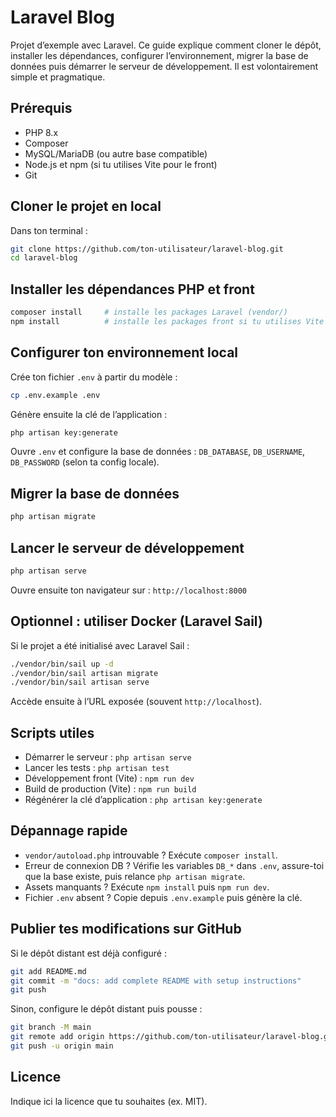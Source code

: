 # Laravel Blog

Projet d’exemple avec Laravel. Ce guide explique comment cloner le dépôt, installer les dépendances, configurer l’environnement, migrer la base de données puis démarrer le serveur de développement. Il est volontairement simple et pragmatique.

## Prérequis

- PHP 8.x
- Composer
- MySQL/MariaDB (ou autre base compatible)
- Node.js et npm (si tu utilises Vite pour le front)
- Git

## Cloner le projet en local

Dans ton terminal :

```bash
git clone https://github.com/ton-utilisateur/laravel-blog.git
cd laravel-blog
```

## Installer les dépendances PHP et front

```bash
composer install     # installe les packages Laravel (vendor/)
npm install          # installe les packages front si tu utilises Vite
```

## Configurer ton environnement local

Crée ton fichier `.env` à partir du modèle :

```bash
cp .env.example .env
```

Génère ensuite la clé de l’application :

```bash
php artisan key:generate
```

Ouvre `.env` et configure la base de données : `DB_DATABASE`, `DB_USERNAME`, `DB_PASSWORD` (selon ta config locale).

## Migrer la base de données

```bash
php artisan migrate
```

## Lancer le serveur de développement

```bash
php artisan serve
```

Ouvre ensuite ton navigateur sur : `http://localhost:8000`

## Optionnel : utiliser Docker (Laravel Sail)

Si le projet a été initialisé avec Laravel Sail :

```bash
./vendor/bin/sail up -d
./vendor/bin/sail artisan migrate
./vendor/bin/sail artisan serve
```

Accède ensuite à l’URL exposée (souvent `http://localhost`).

## Scripts utiles

- Démarrer le serveur : `php artisan serve`
- Lancer les tests : `php artisan test`
- Développement front (Vite) : `npm run dev`
- Build de production (Vite) : `npm run build`
- Régénérer la clé d’application : `php artisan key:generate`

## Dépannage rapide

- `vendor/autoload.php` introuvable ? Exécute `composer install`.
- Erreur de connexion DB ? Vérifie les variables `DB_*` dans `.env`, assure-toi que la base existe, puis relance `php artisan migrate`.
- Assets manquants ? Exécute `npm install` puis `npm run dev`.
- Fichier `.env` absent ? Copie depuis `.env.example` puis génère la clé.

## Publier tes modifications sur GitHub

Si le dépôt distant est déjà configuré :

```bash
git add README.md
git commit -m "docs: add complete README with setup instructions"
git push
```

Sinon, configure le dépôt distant puis pousse :

```bash
git branch -M main
git remote add origin https://github.com/ton-utilisateur/laravel-blog.git
git push -u origin main
```

## Licence

Indique ici la licence que tu souhaites (ex. MIT).
